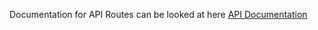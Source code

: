 


Documentation for API Routes can be looked at here
[API Documentation](https://documenter.getpostman.com/view/43109163/2sAYkHndcG)
